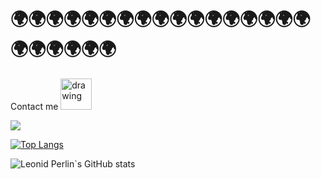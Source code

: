 # 🌍🌍🌍🌍🌍🌍🌍🌍🌍🌍🌍🌍🌍🌍🌍🌍🌍🌍🌍🌍🌍🌍🌍
Contact me
 <a href="https://www.t.me/perlinleonid">
 <img src="https://upload.wikimedia.org/wikipedia/commons/thumb/8/83/Telegram_2019_Logo.svg/2048px-Telegram_2019_Logo.svg.png" alt="drawing" width="50"/>
 <a/>


<img src="https://media.istockphoto.com/photos/work-in-progress-road-sign-picture-id155388466?k=20&m=155388466&s=612x612&w=0&h=6bdW6twAzWK1U6QV5-9PrF7WvMBOkUcG8LeUaiAinlE="/>


[![Top Langs](https://github-readme-stats.vercel.app/api/top-langs/?username=perlinleo&exclude_repo=ml_bmstu&layout=compact&langs_count=8&bg_color=30,e96443,904e95&title_color=fff&text_color=fff)](https://github.com/anuraghazra/github-readme-stats)


![Leonid Perlin`s GitHub stats](https://github-readme-stats.vercel.app/api?username=perlinleo&show_icons=true&bg_color=30,e96443,904e95&title_color=fff&text_color=fff)
